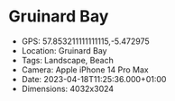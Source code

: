 # Gruinard Bay

- GPS: 57.853211111111115,-5.472975
- Location: Gruinard Bay
- Tags: Landscape, Beach
- Camera: Apple iPhone 14 Pro Max
- Date: 2023-04-18T11:25:36.000+01:00
- Dimensions: 4032x3024
